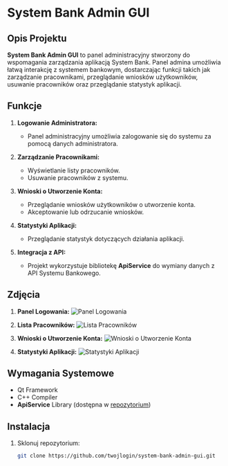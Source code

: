 # System Bank Admin GUI

## Opis Projektu

**System Bank Admin GUI** to panel administracyjny stworzony do wspomagania zarządzania aplikacją System Bank. Panel admina umożliwia łatwą interakcję z systemem bankowym, dostarczając funkcji takich jak zarządzanie pracownikami, przeglądanie wniosków użytkowników, usuwanie pracowników oraz przeglądanie statystyk aplikacji.

## Funkcje

1. **Logowanie Administratora:**
   - Panel administracyjny umożliwia zalogowanie się do systemu za pomocą danych administratora.

2. **Zarządzanie Pracownikami:**
   - Wyświetlanie listy pracowników.
   - Usuwanie pracowników z systemu.

3. **Wnioski o Utworzenie Konta:**
   - Przeglądanie wniosków użytkowników o utworzenie konta.
   - Akceptowanie lub odrzucanie wniosków.

4. **Statystyki Aplikacji:**
   - Przeglądanie statystyk dotyczących działania aplikacji.

5. **Integracja z API:**
   - Projekt wykorzystuje bibliotekę **ApiService** do wymiany danych z API Systemu Bankowego.

## Zdjęcia

1. **Panel Logowania:**
   ![Panel Logowania](/screenshots/login_panel.png)

2. **Lista Pracowników:**
   ![Lista Pracowników](/screenshots/employee_list.png)

3. **Wnioski o Utworzenie Konta:**
   ![Wnioski o Utworzenie Konta](/screenshots/account_requests.png)

4. **Statystyki Aplikacji:**
   ![Statystyki Aplikacji](/screenshots/app_statistics.png)

## Wymagania Systemowe

- Qt Framework
- C++ Compiler
- **ApiService** Library (dostępna w [repozytorium](https://github.com/twojlogin/apiservice))

## Instalacja

1. Sklonuj repozytorium:

   ```bash
   git clone https://github.com/twojlogin/system-bank-admin-gui.git
